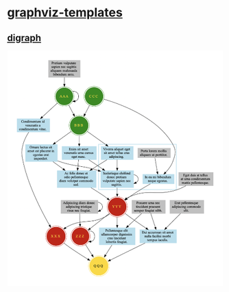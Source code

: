 # [graphviz-templates](https://github.com/cb-g/graphviz-templates)

## [digraph](https://github.com/cb-g/graphviz-templates/blob/main/digraph.py)

![](https://github.com/cb-g/graphviz-templates/blob/main/digraph.gv.png)
